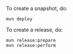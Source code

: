 To create a snapshot, do:

    mvn deploy

To create a release, do:

    mvn release:prepare
    mvn release:perform
